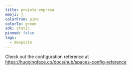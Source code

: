 ```yaml
---
title: projeto-empresa
emoji: 🐳
colorFrom: pink
colorTo: green
sdk: static
pinned: false
tags:
  - deepsite
---
```


Check out the configuration reference at https://huggingface.co/docs/hub/spaces-config-reference